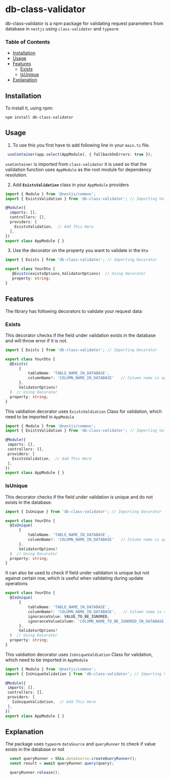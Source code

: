 # db-class-validator

db-class-validator is a npm package for validating request parameters from database in `nestjs` using `class-validator` and `typeorm`

### Table of Contents  
- [Installation](#installation)
- [Usage](#usage)
- [Features](#features)
    - [Exists](#exists)
    - [IsUnique](#unique)
- [Explanation](#explanation)

## Installation

To install it, using npm:

```shell
npm install db-class-validator
```
## Usage

1. To use this you first have to add following line in your `main.ts` file.

``` typescript
 useContainer(app.select(AppModule), { fallbackOnErrors: true });
 ```

 `useContainer` is imported from `class-validator` it is used so that the validation function uses `AppModule` as the root module for dependency resolution.

2. Add **`ExistsValidation`** class in your `AppModule` providers
 
``` typescript
import { Module } from '@nestjs/common';
import { ExistsValidation } from 'db-class-validator'; // Importing Validator Class

@Module({
  imports: [],
  controllers: [],
  providers: [
    ExistsValidation,  // Add This Here
  ],
})
export class AppModule { }
 ```

 3. Use the decorator on the property you want to validate in the `Dto`
 ``` typescript 
import { Exists } from 'db-class-validator'; // Importing Decorator

export class YourDto { 
    @Exists(existsOptions,ValidatorOptions)  // Using Decorator
    property: string;
}
 ```

 ## Features
 
 The library has following decorators to validate your request data:

 ### Exists

 This decorator checks if the field under validation exists in the database and will throw error if it is not.

  ``` typescript 
import { Exists } from 'db-class-validator'; // Importing Decorator

export class YourDto { 
    @Exists(
        {
            tableName: 'TABLE_NAME_IN_DATABASE',
            columnName?: 'COLUMN_NAME_IN_DATABASE'   // Column name is optional if it is not provided it will consider property name as column name
        },
        ValidatorOptions?
    )  // Using Decorator
    property: string;
}
 ```

 This valdiation decorator uses `ExistsValdiation` Class for validation, which need to be imported in `AppModule`

 ``` typescript
import { Module } from '@nestjs/common';
import { ExistsValidation } from 'db-class-validator'; // Importing Validator Class

@Module({
  imports: [],
  controllers: [],
  providers: [
    ExistsValidation,  // Add This Here
  ],
})
export class AppModule { }
 ```

 ### IsUnique

 This decorator checks if the field under validation is unique and do not exists in the database.


  ``` typescript 
import { IsUnique } from 'db-class-validator'; // Importing Decorator

export class YourDto { 
    @IsUnique(
        {
            tableName: 'TABLE_NAME_IN_DATABASE',
            columnName?: 'COLUMN_NAME_IN_DATABASE'   // Column name is optional if it is not provided it will consider property name as column name
        },
        ValidatorOptions?
    )  // Using Decorator
    property: string;
}
 ```
 It can also be used to check if field under validation is unique but not against certain row, which is useful when validating during update operations

  ``` typescript 
export class YourDto { 
    @IsUnique(
        {
            tableName: 'TABLE_NAME_IN_DATABASE',
            columnName?: 'COLUMN_NAME_IN_DATABASE',   // Column name is optional if it is not provided it will consider property name as column name
            ignoranceValue: VALUE_TO_BE_IGNORED,
            ignoranceValueColumn: 'COLUMN_NAME_TO_BE_IGNORED_IN_DATABASE'  // If `ignoranceValueColumn` is not provided it checks in `id` column
        },
        ValidatorOptions?
    )  // Using Decorator
    property: string;
}
 ```
 This valdiation decorator uses `IsUniqueValdiation` Class for validation, which need to be imported in `AppModule`

 ``` typescript
import { Module } from '@nestjs/common';
import { IsUniqueValidation } from 'db-class-validator'; // Importing Validator Class

@Module({
  imports: [],
  controllers: [],
  providers: [
    IsUniqueValidation,  // Add This Here
  ],
})
export class AppModule { }
 ```

 ## Explanation

 The package uses `typeorm` `dataSource` and `queryRunner` to check if value exists in the database or not 
  ``` typescript 
    const queryRunner = this.dataSource.createQueryRunner();
    const result = await queryRunner.query(query);

    queryRunner.release();

 ```